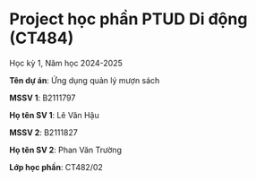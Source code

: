 # Project học phần PTUD Di động (CT484)

Học kỳ 1, Năm học 2024-2025

**Tên dự án**: Ứng dụng quản lý mượn sách

**MSSV 1**: B2111797

**Họ tên SV 1**: Lê Văn Hậu

**MSSV 2**: B2111827

**Họ tên SV 2**: Phan Văn Trường

**Lớp học phần**: CT482/02
